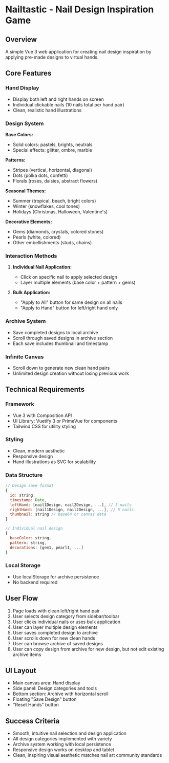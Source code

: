 # Nailtastic - Nail Design Inspiration Game

## Overview
A simple Vue 3 web application for creating nail design inspiration by applying pre-made designs to virtual hands.

## Core Features

### Hand Display
- Display both left and right hands on screen
- Individual clickable nails (10 nails total per hand pair)
- Clean, realistic hand illustrations

### Design System
**Base Colors:**
- Solid colors: pastels, brights, neutrals
- Special effects: glitter, ombre, marble

**Patterns:**
- Stripes (vertical, horizontal, diagonal)
- Dots (polka dots, confetti)
- Florals (roses, daisies, abstract flowers)

**Seasonal Themes:**
- Summer (tropical, beach, bright colors)
- Winter (snowflakes, cool tones)
- Holidays (Christmas, Halloween, Valentine's)

**Decorative Elements:**
- Gems (diamonds, crystals, colored stones)
- Pearls (white, colored)
- Other embellishments (studs, chains)

### Interaction Methods
1. **Individual Nail Application:**
   - Click on specific nail to apply selected design
   - Layer multiple elements (base color + pattern + gems)

2. **Bulk Application:**
   - "Apply to All" button for same design on all nails
   - "Apply to Hand" button for left/right hand only

### Archive System
- Save completed designs to local archive
- Scroll through saved designs in archive section
- Each save includes thumbnail and timestamp

### Infinite Canvas
- Scroll down to generate new clean hand pairs
- Unlimited design creation without losing previous work

## Technical Requirements

### Framework
- Vue 3 with Composition API
- UI Library: Vuetify 3 or PrimeVue for components
- Tailwind CSS for utility styling

### Styling
- Clean, modern aesthetic
- Responsive design
- Hand illustrations as SVG for scalability

### Data Structure
```javascript
// Design save format
{
  id: string,
  timestamp: Date,
  leftHand: [nail1Design, nail2Design, ...], // 5 nails
  rightHand: [nail1Design, nail2Design, ...], // 5 nails
  thumbnail: string // base64 or canvas data
}

// Individual nail design
{
  baseColor: string,
  pattern: string,
  decorations: [gem1, pearl1, ...]
}
```

### Local Storage
- Use localStorage for archive persistence
- No backend required

## User Flow
1. Page loads with clean left/right hand pair
2. User selects design category from sidebar/toolbar
3. User clicks individual nails or uses bulk application
4. User can layer multiple design elements
5. User saves completed design to archive
6. User scrolls down for new clean hands
7. User can browse archive of saved designs
8. User can copy design from archive for new design, but not edit existing archive items

## UI Layout
- Main canvas area: Hand display
- Side panel: Design categories and tools
- Bottom section: Archive with horizontal scroll
- Floating "Save Design" button
- "Reset Hands" button

## Success Criteria
- Smooth, intuitive nail selection and design application
- All design categories implemented with variety
- Archive system working with local persistence
- Responsive design works on desktop and tablet
- Clean, inspiring visual aesthetic matches nail art community standards